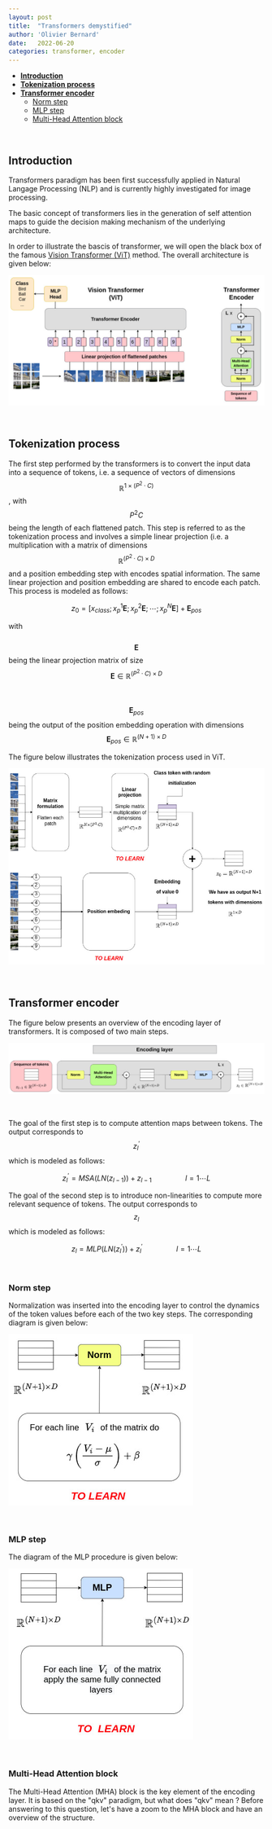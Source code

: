 ```yaml
---
layout: post
title:  "Transformers demystified"
author: 'Olivier Bernard'
date:   2022-06-20
categories: transformer, encoder
---
```


- [**Introduction**](#introduction)
- [**Tokenization process**](#tokenization-process)
- [**Transformer encoder**](#transformer-encoder)
  - [Norm step](#norm-step)
  - [MLP step](#mlp-step)  
  - [Multi-Head Attention block](#multi-head-attention-block)  

&nbsp;

## **Introduction**
Transformers paradigm has been first successfully applied in Natural Langage Processing (NLP) and is currently highly investigated for image processing. 

The basic concept of transformers lies in the generation of self attention maps to guide the decision making mechanism of the underlying architecture.

In order to illustrate the bascis of transformer, we will open the black box of the famous [Vision Transformer (ViT)](https://creatis-myriad.github.io/2022/06/01/VisionTransformer.html) method. The overall architecture is given below:

![](/collections/images/transformers/vit_overview.jpg)

&nbsp;

## **Tokenization process**
The first step performed by the transformers is to convert the input data into a sequence of tokens, i.e. a sequence of vectors of dimensions $$\mathbb{R}^{1 \times (P^2 \cdot C)}$$, with $$P^2 C$$ being the length of each flattened patch. This step is referred to as the tokenization process and involves a simple linear projection (i.e. a multiplication with a matrix of dimensions $$\mathbb{R}^{(P^2 \cdot C) \times D}$$ and a position embedding step with encodes spatial information. The same linear projection and position embedding are shared to encode each patch. This process is modeled as follows: 

$$z_0 = [x_{class}; \, x^1_p\mathbf{E}; \, x^2_p\mathbf{E}; \, \cdots; \, x^N_p\mathbf{E}] + \mathbf{E}_{pos}$$

with <br>
&nbsp; &nbsp; &nbsp; &nbsp;$$\mathbf{E}$$ being the linear projection matrix of size $$\mathbf{E} \in \mathbb{R}^{(P^2 \cdot C) \times D}$$ <br>
&nbsp; &nbsp; &nbsp; &nbsp;$$\mathbf{E}_{pos}$$ being the output of the position embedding operation with dimensions $$\mathbf{E}_{pos} \in \mathbb{R}^{(N+1) \times D}$$


The figure below illustrates the tokenization process used in ViT.

![](/collections/images/transformers/vit_tokenization.jpg)

&nbsp;

## **Transformer encoder**

The figure below presents an overview of the encoding layer of transformers. It is composed of two main steps.

![](/collections/images/transformers/vit_encoding_layer.jpg)

&nbsp;

The goal of the first step is to compute attention maps between tokens. The output corresponds to $$z^{'}_l$$ which is modeled as follows:

$$z^{'}_l = MSA(LN(z_{l-1})) + z_{l-1} \quad \quad \quad \quad l=1 \cdots L$$

The goal of the second step is to introduce non-linearities to compute more relevant sequence of tokens. The output corresponds to $$z_l$$ which is modeled as follows:

$$z_l = MLP(LN(z^{'}_{l})) + z^{'}_{l} \quad \quad \quad \quad l=1 \cdots L$$

&nbsp;

### Norm step

Normalization was inserted into the encoding layer to control the dynamics of the token values before each of the two key steps. The corresponding diagram is given below:

![](/collections/images/transformers/vit_norm_step.jpg)

&nbsp;

### MLP step

The diagram of the MLP procedure is given below:

![](/collections/images/transformers/vit_mlp_step.jpg)

&nbsp;

### Multi-Head Attention block

The Multi-Head Attention (MHA) block is the key element of the encoding layer. It is based on the "qkv" paradigm, but what does "qkv" mean ? 
Before answering to this question, let's have a zoom to the MHA block and have an overview of the structure.








